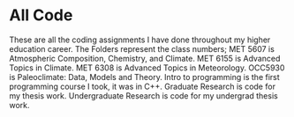 # All Code
These are all the coding assignments I have done throughout my higher education career.
The Folders represent the class numbers; 
MET 5607 is Atmospheric Composition, Chemistry, and Climate.
MET 6155 is Advanced Topics in Climate. MET 6308 is Advanced Topics in Meteorology. 
OCC5930 is Paleoclimate: Data, Models and Theory. 
Intro to programming is the first programming course I took, it was in C++. 
Graduate Research is code for my thesis work. 
Undergraduate Research is code for my undergrad thesis work. 
